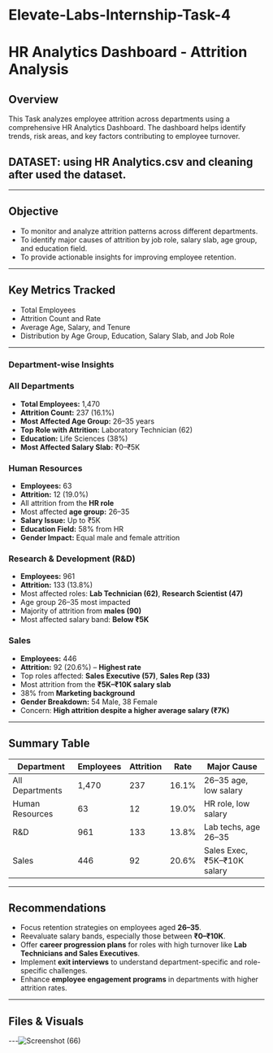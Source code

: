 # Elevate-Labs-Internship-Task-4
# HR Analytics Dashboard - Attrition Analysis

##  Overview
This Task analyzes employee attrition across departments using a comprehensive HR Analytics Dashboard. The dashboard helps identify trends, risk areas, and key factors contributing to employee turnover.
## DATASET:  using HR Analytics.csv and cleaning after used the dataset.
---

##  Objective
- To monitor and analyze attrition patterns across different departments.
- To identify major causes of attrition by job role, salary slab, age group, and education field.
- To provide actionable insights for improving employee retention.

---

## Key Metrics Tracked
- Total Employees
- Attrition Count and Rate
- Average Age, Salary, and Tenure
- Distribution by Age Group, Education, Salary Slab, and Job Role

---

### Department-wise Insights

### All Departments
- **Total Employees:** 1,470  
- **Attrition Count:** 237 (16.1%)  
- **Most Affected Age Group:** 26–35 years  
- **Top Role with Attrition:** Laboratory Technician (62)  
- **Education:** Life Sciences (38%)  
- **Most Affected Salary Slab:** ₹0–₹5K  

### Human Resources
- **Employees:** 63  
- **Attrition:** 12 (19.0%)  
- All attrition from the **HR role**  
- Most affected **age group:** 26–35  
- **Salary Issue:** Up to ₹5K  
- **Education Field:** 58% from HR  
- **Gender Impact:** Equal male and female attrition  

### Research & Development (R&D)
- **Employees:** 961  
- **Attrition:** 133 (13.8%)  
- Most affected roles: **Lab Technician (62)**, **Research Scientist (47)**  
- Age group 26–35 most impacted  
- Majority of attrition from **males (90)**  
- Most affected salary band: **Below ₹5K**

### Sales
- **Employees:** 446  
- **Attrition:** 92 (20.6%) – **Highest rate**  
- Top roles affected: **Sales Executive (57)**, **Sales Rep (33)**  
- Most attrition from the **₹5K–₹10K salary slab**  
- 38% from **Marketing background**  
- **Gender Breakdown:** 54 Male, 38 Female  
- Concern: **High attrition despite a higher average salary (₹7K)**

---

## Summary Table

| Department        | Employees | Attrition | Rate   | Major Cause                  |
|------------------|-----------|-----------|--------|------------------------------|
| All Departments   | 1,470     | 237       | 16.1%  | 26–35 age, low salary        |
| Human Resources   | 63        | 12        | 19.0%  | HR role, low salary          |
| R&D               | 961       | 133       | 13.8%  | Lab techs, age 26–35         |
| Sales             | 446       | 92        | 20.6%  | Sales Exec, ₹5K–₹10K salary  |

---

## Recommendations

- Focus retention strategies on employees aged **26–35**.
- Reevaluate salary bands, especially those between **₹0–₹10K**.
- Offer **career progression plans** for roles with high turnover like **Lab Technicians and Sales Executives**.
- Implement **exit interviews** to understand department-specific and role-specific challenges.
- Enhance **employee engagement programs** in departments with higher attrition rates.

---

## Files & Visuals


---![Screenshot (66)](https://github.com/user-attachments/assets/cc1ae393-e4c1-4be5-8839-42c16e6cb82a)



